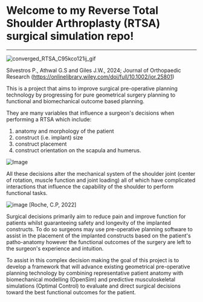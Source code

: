# Welcome to my Reverse Total Shoulder Arthroplasty (RTSA) surgical simulation repo!

***

![converged_RTSA_C95kco121ij_gif](https://user-images.githubusercontent.com/30126218/193943443-6037a2a0-08df-469d-99ed-ceb3e39c7210.gif)

Silvestros P., Athwal G.S and Giles J.W., 2024; Journal of Orthopaedic Research (https://onlinelibrary.wiley.com/doi/full/10.1002/jor.25801)

This is a project that aims to improve surgical pre-operative planning technology by progressing for pure geometrical surgery planning to functional and biomechanical outcome based planning.

They are many variables that influence a surgeon's decisions when performing a RTSA which include:

1) anatomy and morphology of the patient 
2) construct (i.e. implant) size
3) construct placement
4) construct orientation on the scapula and humerus. 

![Image](https://github.com/user-attachments/assets/4ad628c2-3c07-42a6-af60-d88535942c46)

All these decisions alter the mechanical system of the shoulder joint (center of rotation, muscle function and joint loading) all of which have complicated interactions that influence the capability of the shoulder to perform functional tasks.

![image](https://user-images.githubusercontent.com/30126218/193914879-4636d3c5-a066-4e5a-9eb8-dce0800b4ca9.png)
[Roche, C.P, 2022]

Surgical decisions primarily aim to reduce pain and improve function for patients whilst guaranteeing safety and longevity of the implanted constructs. To do so surgeons may use pre-operative planning software to assist in the placement of the implanted constructs based on the patient's patho-anatomy however the functional outcomes of the surgery are left to the surgeon's experience and intuition. 

To assist in this complex decision making the goal of this project is to develop a framework that will advance existing geometrical pre-operative planning technology by combining representative patient anatomy with biomechanical modelling (OpenSim) and predictive musculoskeletal simulations (Optimal Control) to evaluate and direct surgical decisions toward the best functional outcomes for the patient. 
